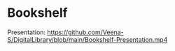 # Bookshelf

Presentation: https://github.com/Veena-S/DigitalLibrary/blob/main/Bookshelf-Presentation.mp4